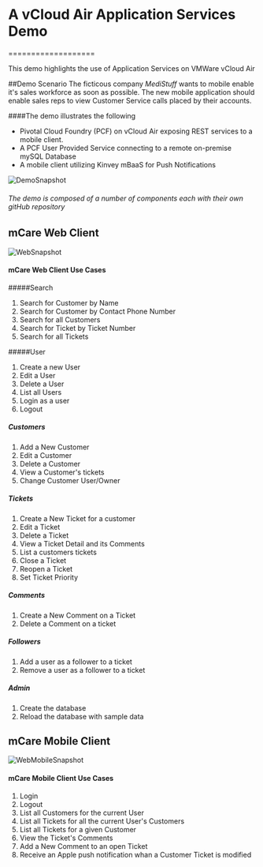 # A vCloud Air Application Services Demo
===================

This demo highlights the use of Application Services on VMWare vCloud Air

##Demo Scenario
The ficticous company *MediStuff* wants to mobile enable it's sales workforce as soon as possible.
The new mobile application should enable sales reps to view Customer Service calls placed by their accounts.


####The demo illustrates the following

- Pivotal Cloud Foundry (PCF) on vCloud Air exposing REST services to a mobile client.
- A PCF User Provided Service connecting to a remote on-premise mySQL Database
- A mobile client utilizing Kinvey mBaaS for Push Notifications

![DemoSnapshot](https://github.com/vmware/mcare-demo/bob/master/docs/resources/DemoSnapshot.png)

###### The demo is composed of a number of components each with their own gitHub repository



mCare Web Client
----------------

![WebSnapshot](https://github.com/vmware/mcare-demo/blob/master/docs/resources/mCareWeb.png)



#### mCare Web Client Use Cases

#####Search

1.  Search for Customer by Name
2.  Search for Customer by Contact Phone Number
3.  Search for all Customers
4.  Search for Ticket by Ticket Number
5.  Search for all Tickets

#####User

1. Create a new User
2. Edit a User
3. Delete a User
4. List all Users
5. Login as a user
6. Logout


##### Customers

1. Add a New Customer
2. Edit a Customer
3. Delete a Customer
4. View a Customer's tickets 
5. Change Customer User/Owner


##### Tickets

1. Create a New Ticket for a customer
2. Edit a Ticket
3. Delete a Ticket
4. View a Ticket Detail and its Comments
5. List a customers tickets
6. Close a Ticket
7. Reopen a Ticket
8. Set Ticket Priority


##### Comments

1. Create a New Comment on a Ticket
2. Delete a Comment on a ticket


##### Followers

1. Add a user as a follower to a ticket
2. Remove a user as a follower to a ticket

##### Admin

1. Create the database
2. Reload the database with sample  data


mCare Mobile Client
--------------------

![WebMobileSnapshot](https://github.com/vmware/mcare-demo/blob/master/docs/resources/mCare_mobile.png)

#### mCare Mobile Client Use Cases

1. Login
2. Logout  
3. List all Customers for the current User
4. List all Tickets for all the current User's Customers 
5. List all Tickets for a given Customer
6. View the Ticket's Comments
7. Add a New Comment to an open Ticket
8. Receive an Apple push notification whan a Customer Ticket is modified


